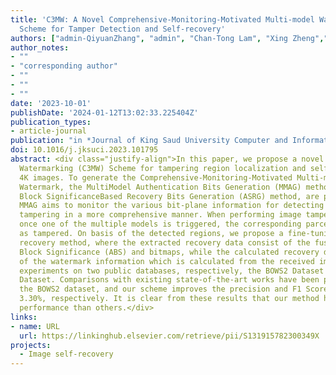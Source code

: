 ```yaml
---
title: 'C3MW: A Novel Comprehensive-Monitoring-Motivated Multi-model Watermarking
  Scheme for Tamper Detection and Self-recovery'
authors: ["admin-QiyuanZhang", "admin", "Chan-Tong Lam", "Xing Zheng","Guoheng Huang"]
author_notes:
- ""
- "corresponding author"
- ""
- ""
- ""
date: '2023-10-01'
publishDate: '2024-01-12T13:02:33.225404Z'
publication_types:
- article-journal
publication: "in *Journal of King Saud University Computer and Information Sciences* [SCI, JCR Q1]"
doi: 10.1016/j.jksuci.2023.101795
abstract: <div class="justify-align">In this paper, we propose a novel Comprehensive-Monitoring-Motivated Multi-model
  Watermarking (C3MW) Scheme for tampering region localization and self-recovery for
  4K images. To generate the Comprehensive-Monitoring-Motivated Multi-model (C3M)
  Watermark, the MultiModel Authentication Bits Generation (MMAG) method and the Adaptive
  Block SignificanceBased Recovery Bits Generation (ASRG) method, are proposed. The
  MMAG aims to monitor the various bit-plane information for detecting the possible
  tampering in a more comprehensive manner. When performing image tampering detection,
  once one of the multiple models is triggered, the corresponding parcel will be marked
  as tampered. On basis of the detected regions, we propose a fine-tuning-based image
  recovery method, where the extracted recovery data consist of the fused Adaptive
  Block Significance (ABS) and bitmaps, while the calculated recovery data consist
  of the watermark information which is calculated from the received image. We conduct
  experiments on two public databases, respectively, the BOWS2 Dataset and the LIU4K-v2
  Dataset. Comparisons with existing state-of-the-art works have been performed on
  the BOWS2 dataset, and our scheme improves the precision and F1 Score by 7.27% and
  3.30%, respectively. It is clear from these results that our method has a better
  performance than others.</div>
links:
- name: URL
  url: https://linkinghub.elsevier.com/retrieve/pii/S131915782300349X
projects:
  - Image self-recovery
---
```

